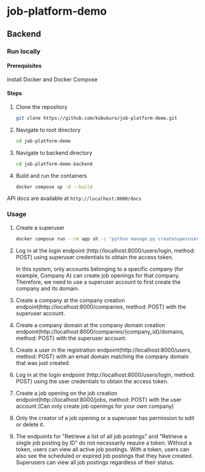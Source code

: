 # job-platform-demo

## Backend
### Run locally
#### Prerequisites
Install Docker and Docker Compose
#### Steps
1. Clone the repository
    ```bash
    git clone https://github.com/kobukuro/job-platform-demo.git
   ```
2. Navigate to root directory
    ```bash
    cd job-platform-demo
    ```
3. Navigate to backend directory
    ```bash
    cd job-platform-demo-backend
    ```
4. Build and run the containers
    ```bash
   docker compose up -d --build
   ```
API docs are available at `http://localhost:8000/docs`
### Usage
1. Create a superuser
    ```bash
    docker compose run --rm app sh -c "python manage.py createsuperuser"
    ```
2. Log in at the login endpoint (http://localhost:8000/users/login, method: POST) using superuser credentials to obtain the access token.
   
   In this system, only accounts belonging to a specific company (for example, Company A) can create job openings for that company. Therefore, we need to use a superuser account to first create the company and its domain.
3. Create a company at the company creation endpoint(http://localhost:8000/companies, method: POST) with the superuser account.
4. Create a company domain at the company domain creation endpoint(http://localhost:8000/companies/{company_id}/domains, method: POST) with the superuser account.
5. Create a user in the registration endpoint(http://localhost:8000/users, method: POST) with an email domain matching the company domain that was just created.
6. Log in at the login endpoint (http://localhost:8000/users/login, method: POST) using the user credentials to obtain the access token.
7. Create a job opening on the job creation endpoint(http://localhost:8000/jobs, method: POST) with the user account.(Can only create job openings for your own company)
8. Only the creator of a job opening or a superuser has permission to edit or delete it.
9. The endpoints for "Retrieve a list of all job postings" and "Retrieve a single job posting by ID" do not necessarily require a token. Without a token, users can view all active job postings. With a token, users can also see the scheduled or expired job postings that they have created. Superusers can view all job postings regardless of their status.